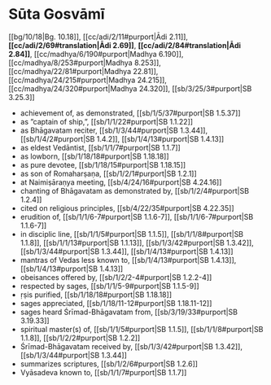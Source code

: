 # Sūta Gosvāmī

[[bg/10/18|Bg. 10.18]], [[cc/adi/2/11#purport|Ādi 2.11]], **[[cc/adi/2/69#translation|Ādi 2.69]]**, **[[cc/adi/2/84#translation|Ādi 2.84]]**, [[cc/madhya/6/190#purport|Madhya 6.190]], [[cc/madhya/8/253#purport|Madhya 8.253]], [[cc/madhya/22/81#purport|Madhya 22.81]], [[cc/madhya/24/215#purport|Madhya 24.215]], [[cc/madhya/24/320#purport|Madhya 24.320]], [[sb/3/25/3#purport|SB 3.25.3]]

* achievement of, as demonstrated, [[sb/1/5/37#purport|SB 1.5.37]]
* as ”captain of ship,”, [[sb/1/1/22#purport|SB 1.1.22]]
* as Bhāgavatam reciter, [[sb/1/3/44#purport|SB 1.3.44]], [[sb/1/4/2#purport|SB 1.4.2]], [[sb/1/4/13#purport|SB 1.4.13]]
* as eldest Vedāntist, [[sb/1/1/7#purport|SB 1.1.7]]
* as lowborn, [[sb/1/18/18#purport|SB 1.18.18]]
* as pure devotee, [[sb/1/18/15#purport|SB 1.18.15]]
* as son of Romaharṣaṇa, [[sb/1/2/1#purport|SB 1.2.1]]
* at Naimiṣāraṇya meeting, [[sb/4/24/16#purport|SB 4.24.16]]
* chanting of Bhāgavatam as demonstrated by, [[sb/1/2/4#purport|SB 1.2.4]]
* cited on religious principles, [[sb/4/22/35#purport|SB 4.22.35]]
* erudition of, [[sb/1/1/6-7#purport|SB 1.1.6-7]], [[sb/1/1/6-7#purport|SB 1.1.6-7]]
* in disciplic line, [[sb/1/1/5#purport|SB 1.1.5]], [[sb/1/1/8#purport|SB 1.1.8]], [[sb/1/1/13#purport|SB 1.1.13]], [[sb/1/3/42#purport|SB 1.3.42]], [[sb/1/3/44#purport|SB 1.3.44]], [[sb/1/4/13#purport|SB 1.4.13]]
* mantras of Vedas less known to, [[sb/1/4/13#purport|SB 1.4.13]], [[sb/1/4/13#purport|SB 1.4.13]]
* obeisances offered by, [[sb/1/2/2-4#purport|SB 1.2.2-4]]
* respected by sages, [[sb/1/1/5-9#purport|SB 1.1.5-9]]
* ṛṣis purified, [[sb/1/18/18#purport|SB 1.18.18]]
* sages appreciated, [[sb/1/18/11-12#purport|SB 1.18.11-12]]
* sages heard Śrīmad-Bhāgavatam from, [[sb/3/19/33#purport|SB 3.19.33]]
* spiritual master(s) of, [[sb/1/1/5#purport|SB 1.1.5]], [[sb/1/1/8#purport|SB 1.1.8]], [[sb/1/2/2#purport|SB 1.2.2]]
* Śrīmad-Bhāgavatam received by, [[sb/1/3/42#purport|SB 1.3.42]], [[sb/1/3/44#purport|SB 1.3.44]]
* summarizes scriptures, [[sb/1/2/6#purport|SB 1.2.6]]
* Vyāsadeva known to, [[sb/1/1/7#purport|SB 1.1.7]]
